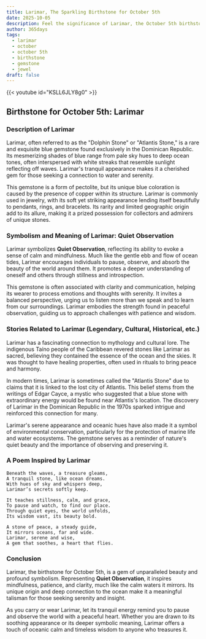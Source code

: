 ```yaml
---
title: Larimar, The Sparkling Birthstone for October 5th
date: 2025-10-05
description: Feel the significance of Larimar, the October 5th birthstone symbolizing Quiet observation. Let its beauty and meaning brighten your day.
author: 365days
tags:
  - larimar
  - october
  - october 5th
  - birthstone
  - gemstone
  - jewel
draft: false
---
```


{{< youtube id="KSLL6JLY8g0" >}}

## Birthstone for October 5th: Larimar

### Description of Larimar

Larimar, often referred to as the "Dolphin Stone" or "Atlantis Stone," is a rare and exquisite blue gemstone found exclusively in the Dominican Republic. Its mesmerizing shades of blue range from pale sky hues to deep ocean tones, often interspersed with white streaks that resemble sunlight reflecting off waves. Larimar's tranquil appearance makes it a cherished gem for those seeking a connection to water and serenity.

This gemstone is a form of pectolite, but its unique blue coloration is caused by the presence of copper within its structure. Larimar is commonly used in jewelry, with its soft yet striking appearance lending itself beautifully to pendants, rings, and bracelets. Its rarity and limited geographic origin add to its allure, making it a prized possession for collectors and admirers of unique stones.

### Symbolism and Meaning of Larimar: Quiet Observation

Larimar symbolizes **Quiet Observation**, reflecting its ability to evoke a sense of calm and mindfulness. Much like the gentle ebb and flow of ocean tides, Larimar encourages individuals to pause, observe, and absorb the beauty of the world around them. It promotes a deeper understanding of oneself and others through stillness and introspection.

This gemstone is often associated with clarity and communication, helping its wearer to process emotions and thoughts with serenity. It invites a balanced perspective, urging us to listen more than we speak and to learn from our surroundings. Larimar embodies the strength found in peaceful observation, guiding us to approach challenges with patience and wisdom.

### Stories Related to Larimar (Legendary, Cultural, Historical, etc.)

Larimar has a fascinating connection to mythology and cultural lore. The indigenous Taíno people of the Caribbean revered stones like Larimar as sacred, believing they contained the essence of the ocean and the skies. It was thought to have healing properties, often used in rituals to bring peace and harmony.

In modern times, Larimar is sometimes called the "Atlantis Stone" due to claims that it is linked to the lost city of Atlantis. This belief stems from the writings of Edgar Cayce, a mystic who suggested that a blue stone with extraordinary energy would be found near Atlantis's location. The discovery of Larimar in the Dominican Republic in the 1970s sparked intrigue and reinforced this connection for many.

Larimar's serene appearance and oceanic hues have also made it a symbol of environmental conservation, particularly for the protection of marine life and water ecosystems. The gemstone serves as a reminder of nature's quiet beauty and the importance of observing and preserving it.

### A Poem Inspired by Larimar

```
Beneath the waves, a treasure gleams,  
A tranquil stone, like ocean dreams.  
With hues of sky and whispers deep,  
Larimar’s secrets softly keep.  

It teaches stillness, calm, and grace,  
To pause and watch, to find our place.  
Through quiet eyes, the world unfolds,  
Its wisdom vast, its beauty bold.  

A stone of peace, a steady guide,  
It mirrors oceans, far and wide.  
Larimar, serene and wise,  
A gem that soothes, a heart that flies.
```

### Conclusion

Larimar, the birthstone for October 5th, is a gem of unparalleled beauty and profound symbolism. Representing **Quiet Observation**, it inspires mindfulness, patience, and clarity, much like the calm waters it mirrors. Its unique origin and deep connection to the ocean make it a meaningful talisman for those seeking serenity and insight.

As you carry or wear Larimar, let its tranquil energy remind you to pause and observe the world with a peaceful heart. Whether you are drawn to its soothing appearance or its deeper symbolic meaning, Larimar offers a touch of oceanic calm and timeless wisdom to anyone who treasures it.